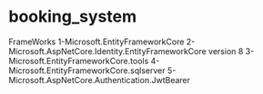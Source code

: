 # booking_system






FrameWorks
1-Microsoft.EntityFrameworkCore
2-Microsoft.AspNetCore.Identity.EntityFrameworkCore version 8
3-Microsoft.EntityFrameworkCore.tools
4-Microsoft.EntityFrameworkCore.sqlserver
5-Microsoft.AspNetCore.Authentication.JwtBearer
